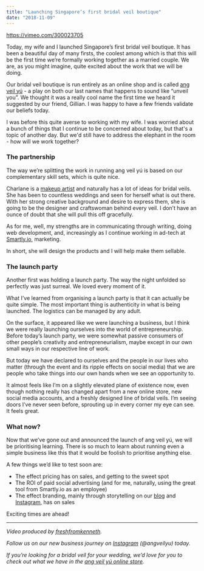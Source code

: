 ```yaml
---
title: "Launching Singapore’s first bridal veil boutique"
date: "2018-11-09"
---
```


https://vimeo.com/300023705

Today, my wife and I launched Singapore’s first bridal veil boutique. It has been a beautiful day of many firsts, the coolest among which is that this will be the first time we’re formally working together as a married couple. We are, as you might imagine, quite excited about the work that we will be doing.

Our bridal veil boutique is run entirely as an online shop and is called [ang veil yú](https://angveilyu.com) - a play on both our last names that happens to sound like “unveil you”. We thought it was a really cool name the first time we heard it suggested by our friend, Gillian. I was happy to have a few friends validate our beliefs today.

I was before this quite averse to working with my wife. I was worried about a bunch of things that I continue to be concerned about today, but that's a topic of another day. But we'd still have to address the elephant in the room - how will we work together?

### The partnership

The way we’re splitting the work in running ang veil yú is based on our complementary skill sets, which is quite nice.

Charlane is a [makeup artist](https://www.instagram.com/charlane_yu/) and naturally has a lot of ideas for bridal veils. She has been to countless weddings and seen for herself what is out there. With her strong creative background and desire to express them, she is going to be the designer and craftswoman behind every veil. I don’t have an ounce of doubt that she will pull this off gracefully.

As for me, well, my strengths are in communicating through writing, doing web development, and, increasingly as I continue working in ad-tech at [Smartly.io](https://smartly.io), marketing.

In short, she will design the products and I will help make them sellable.

### The launch party

Another first was holding a launch party. The way the night unfolded so perfectly was just surreal. We loved every moment of it.

What I’ve learned from organising a launch party is that it can actually be quite simple. The most important thing is authenticity in what is being launched. The logistics can be managed by any adult.

On the surface, it appeared like we were launching a business, but I think we were really launching ourselves into the world of entrepreneurship. Before today’s launch party, we were somewhat passive consumers of other people’s creativity and entrepreneurialism, maybe except in our own small ways in our respective line of work.

But today we have declared to ourselves and the people in our lives who matter (through the event and its ripple effects on social media) that we are people who take things into our own hands when we see an opportunity to.

It almost feels like I’m on a slightly elevated plane of existence now, even though nothing really has changed apart from a new online store, new social media accounts, and a freshly designed line of bridal veils. I’m seeing doors I’ve never seen before, sprouting up in every corner my eye can see. It feels great.

### What now?

Now that we’ve gone out and announced the launch of ang veil yú, we will be prioritising learning. There is so much to learn about running even a simple business like this that it would be foolish to prioritise anything else.

A few things we’d like to test soon are:

- The effect pricing has on sales, and getting to the sweet spot
- The ROI of paid social advertising (and for me, naturally, using the great tool from Smartly.io as an employee)
- The effect branding, mainly through storytelling on our [blog](https://angveilyu.com/blogs/unveil-you) and [Instagram](https://www.instagram.com/angveilyu/), has on sales

Exciting times are ahead!

* * *

_Video produced by [freshfromkenneth](https://www.freshfromkenneth.com)._

_Follow us on our new business journey on [Instagram](https://www.instagram.com/angveilyu/) (@angveilyu) today._

_If you’re looking for a bridal veil for your wedding, we’d love for you to check out what we have in the [ang veil yú online store](https://angveilyu.com/)._
